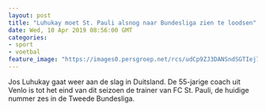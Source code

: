 ```yaml
---
layout: post
title: "Luhukay moet St. Pauli alsnog naar Bundesliga zien te loodsen"
date: Wed, 10 Apr 2019 08:56:00 GMT
categories: 
- sport 
- voetbal 
feature_image: "https://images0.persgroep.net/rcs/udCp9ZJ3DANSndSGTIej7kpyQGU/diocontent/119029332/_fitwidth/400/?appId=21791a8992982cd8da851550a453bd7f&quality=0.7"
---
```


Jos Luhukay gaat weer aan de slag in Duitsland. De 55-jarige coach uit Venlo is tot het eind van dit seizoen de trainer van FC St. Pauli, de huidige nummer zes in de Tweede Bundesliga.
